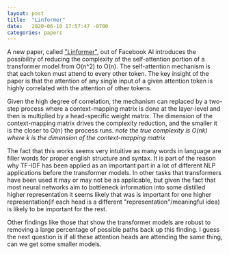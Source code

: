 ```yaml
---
layout: post
title:  "Linformer"
date:   2020-06-10 17:57:47 -0700
categories: papers
---
```


A new paper, called ["Linformer"][Linformer], out of Facebook AI introduces the possibility of reducing the complexity of the self-attention portion of a transformer model from O(n^2) to O(n). The self-attention mechanism is that each token must attend to every other token. The key insight of the paper is that the attention of any single input of a given attention token is highly correlated with the attention of other tokens. 

Given the high degree of correlation, the mechanism can replaced by a two-step process where a context-mapping matrix is done at the layer-level and then is multiplied by a head-specific weight matrix. The dimension of the context-mapping matrix drives the complexity reduction, and the smaller it is the closer to O(n) the process runs. *note the true complexity is O(nk) where k is the dimension of the context-mapping matrix*

The fact that this works seems very intuitive as many words in language are filler words for proper english structure and syntax. It is part of the reason why TF-IDF has been applied as an important part in a lot of different NLP applications before the transformer models. In other tasks that transformers have been used it may or may not be as applicable, but given the fact that most neural networks aim to bottleneck information into some distilled higher representation it seems likely that was is important for one higher representation(if each head is a different "representation"/meaningful idea) is likely to be important for the rest.

Other findings like those that show the transformer models are robust to removing a large percentage of possible paths back up this finding. I guess the next question is if all these attention heads are attending the same thing, can we get some smaller models.


[Linformer]: https://arxiv.org/pdf/2006.04768v1.pdf